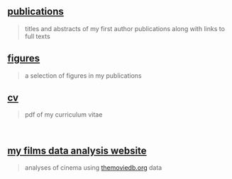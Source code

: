 


## [publications](pages/publications.md)
> titles and abstracts of my first author publications along with links to full texts

## [figures](pages/figures.md)
> a selection of figures in my publications

## [cv](assets/site/cv.pdf)
> pdf of my curriculum vitae

&nbsp;
&nbsp;
&nbsp;

## [my films data analysis website](https://poptcorn.github.io/)
> analyses of cinema using [themoviedb.org](https://www.themoviedb.org) data
